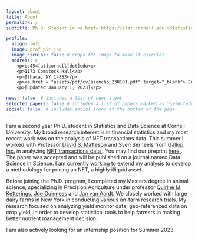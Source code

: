 ```yaml
---
layout: about
title: About
permalink: /
subtitle: Ph.D. Student in <a href='https://stat.cornell.edu'>Statistics at Cornell University</a>.

profile:
  align: left
  image: prof_pic.jpg
  image_cicular: false # crops the image to make it circular
  address: >
    <p>bc454[at]cornell[dot]edu<p>
    <p>1173 Comstock Hall</p>
    <p>Ithaca, NY 14853</p>
    <p><a href = "assets/pdf/cvJasoncho_230101.pdf" target="_blank"> Curriculum vitae </a></p>
    <p>[updated January 1, 2023]</p>

news: false  # includes a list of news items
selected_papers: false # includes a list of papers marked as "selected={true}"
social: false  # includes social icons at the bottom of the page
---
```


I am a second year Ph.D. student in Statistics and Data Science at Cornell University. My broad research interest is in financial statistics and my most recent work was on the analysis of NFT transactions data. This summer I worked with Professor <a href = 'https://stat.cornell.edu/people/faculty/david-s-matteson'> David S. Matteson</a> and Sven Serneels from <a href = 'https://www.higallop.com/'> Gallop Inc.</a> in analyzing <a href = 'https://doi.org/10.7298/6jcj-9461'> NFT transactions data </a>. You may find our preprint <a href = 'https://doi.org/10.48550/arXiv.2210.07393'> here </a>. The paper was accepted and will be published on a journal named Data Science in Science. I am currently working to extend my analysis to develop a methodology for pricing an NFT, a highly illiquid asset.

Before joining the Ph.D. program, I completed my Masters degree in animal science, specializing in Precision Agriculture under professor <a href='http://nmsp.cals.cornell.edu/about/bios/quirine.html'> Quirine M. Ketterings</a>, <a href='http://guinness.cals.cornell.edu/'> Joe Guinness</a> and <a href='https://www.rit.edu/directory/jvacis-jan-van-aardt'> Jan van Aardt</a>. We closely worked with large dairy farms in New York in conducting various on-farm research trials. My research focused on analyzing yield monitor data, geo-referenced data on crop yield, in order to develop statistical tools to help farmers in making better nutrient management decision.

I am also actively looking for an internship position for Summer 2023.
